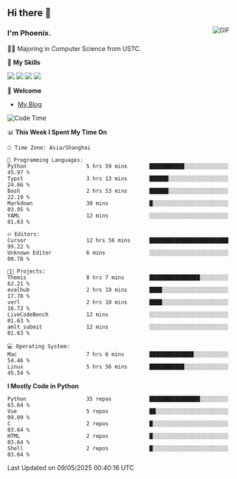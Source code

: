 ## Hi there 👋
<img align="right" alt="GIF" src="https://raw.githubusercontent.com/JoeyBling/JoeyBling/master/pic/pusheencode.gif" />

### I'm Phoenix.

👨‍🎓 Majoring in Computer Science from USTC.

🌟 **My Skills**

![](https://img.shields.io/badge/-Python-3e74a2?style=flat-square&logo=Python&logoColor=fff)
![](https://img.shields.io/badge/-C++-9f62a5?style=flat&logo=cplusplus&logoColor=white)
![](https://img.shields.io/badge/-Linux-185886?style=flat-square&logo=Linux&logoColor=fff)
![](https://img.shields.io/badge/-Rust-ff4136?style=flat-square&logo=Rust&logoColor=fff)

💬 **Welcome**

- [My Blog](https://ysy-phoenix.github.io/)

<!--START_SECTION:waka-->
![Code Time](http://img.shields.io/badge/Code%20Time-1%2C500%20hrs%202%20mins-blue)

📊 **This Week I Spent My Time On** 

```text
🕑︎ Time Zone: Asia/Shanghai

💬 Programming Languages: 
Python                   5 hrs 59 mins       ███████████░░░░░░░░░░░░░░   45.97 % 
Typst                    3 hrs 13 mins       ██████░░░░░░░░░░░░░░░░░░░   24.66 % 
Bash                     2 hrs 53 mins       ██████░░░░░░░░░░░░░░░░░░░   22.19 % 
Markdown                 30 mins             █░░░░░░░░░░░░░░░░░░░░░░░░   03.95 % 
YAML                     12 mins             ░░░░░░░░░░░░░░░░░░░░░░░░░   01.63 % 

🔥 Editors: 
Cursor                   12 hrs 56 mins      █████████████████████████   99.22 % 
Unknown Editor           6 mins              ░░░░░░░░░░░░░░░░░░░░░░░░░   00.78 % 

🐱‍💻 Projects: 
Themis                   8 hrs 7 mins        ████████████████░░░░░░░░░   62.21 % 
evalhub                  2 hrs 19 mins       ████░░░░░░░░░░░░░░░░░░░░░   17.78 % 
verl                     2 hrs 10 mins       ████░░░░░░░░░░░░░░░░░░░░░   16.72 % 
LiveCodeBench            12 mins             ░░░░░░░░░░░░░░░░░░░░░░░░░   01.63 % 
amlt_submit              12 mins             ░░░░░░░░░░░░░░░░░░░░░░░░░   01.63 % 

💻 Operating System: 
Mac                      7 hrs 6 mins        ██████████████░░░░░░░░░░░   54.46 % 
Linux                    5 hrs 56 mins       ███████████░░░░░░░░░░░░░░   45.54 % 
```

**I Mostly Code in Python** 

```text
Python                   35 repos            ████████████████░░░░░░░░░   63.64 % 
Vue                      5 repos             ██░░░░░░░░░░░░░░░░░░░░░░░   09.09 % 
C                        2 repos             █░░░░░░░░░░░░░░░░░░░░░░░░   03.64 % 
HTML                     2 repos             █░░░░░░░░░░░░░░░░░░░░░░░░   03.64 % 
Shell                    2 repos             █░░░░░░░░░░░░░░░░░░░░░░░░   03.64 % 
```




 Last Updated on 09/05/2025 00:40:16 UTC
<!--END_SECTION:waka-->

<!--
**ysy-phoenix/ysy-phoenix** is a ✨ _special_ ✨ repository because its `README.md` (this file) appears on your GitHub profile.

Here are some ideas to get you started:

- 🔭 I’m currently working on ...
- 🌱 I’m currently learning ...
- 👯 I’m looking to collaborate on ...
- 🤔 I’m looking for help with ...
- 💬 Ask me about ...
- 📫 How to reach me: ...
- 😄 Pronouns: ...
- ⚡ Fun fact: ...
-->
